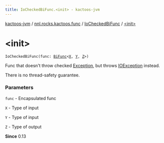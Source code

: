 ```yaml
---
title: IoCheckedBiFunc.<init> - kactoos-jvm
---
```


[kactoos-jvm](../../index.html) / [nnl.rocks.kactoos.func](../index.html) / [IoCheckedBiFunc](index.html) / [&lt;init&gt;](./-init-.html)

# &lt;init&gt;

`IoCheckedBiFunc(func: `[`BiFunc`](../../nnl.rocks.kactoos/-bi-func/index.html)`<`[`X`](index.html#X)`, `[`Y`](index.html#Y)`, `[`Z`](index.html#Z)`>)`

Func that doesn't throw checked [Exception](https://kotlinlang.org/api/latest/jvm/stdlib/kotlin/-exception/index.html), but throws [IOException](http://docs.oracle.com/javase/8/docs/api/java/io/IOException.html) instead.

There is no thread-safety guarantee.

### Parameters

`func` - Encapsulated func

`X` - Type of input

`Y` - Type of input

`Z` - Type of output

**Since**
0.13

